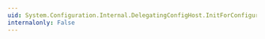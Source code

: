 ```yaml
---
uid: System.Configuration.Internal.DelegatingConfigHost.InitForConfiguration(System.String@,System.String@,System.String@,System.Configuration.Internal.IInternalConfigRoot,System.Object[])
internalonly: False
---
```

